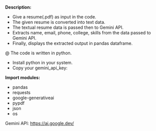 **Description:**
- Give a resume(.pdf) as input in the code.
- The given resume is converted into text data.
- The textual resume data is passed then to Gemini API.
- Extracts name, email, phone, college, skills from the data passed to Gemini API.
- Finally, displays the extracted output in pandas dataframe.

@ The code is written in python.
+ Install python in your system.
+ Copy your gemini_api_key:


**Import modules:**
- pandas
- requests
- google-generativeai
- pypdf
- json
- os

Gemini API: https://ai.google.dev/

